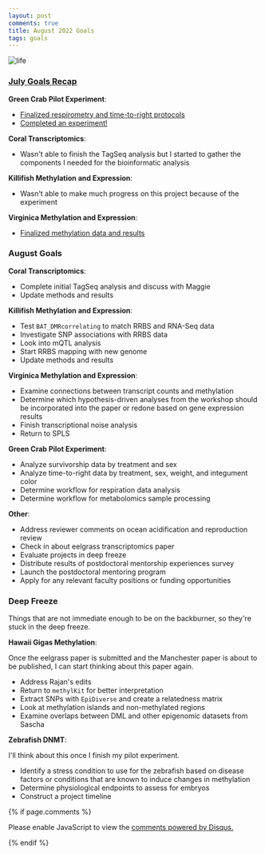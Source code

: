```yaml
---
layout: post
comments: true
title: August 2022 Goals
tags: goals
---
```


![life]()


### [July Goals Recap](https://yaaminiv.github.io/July-2022-Goals/)

**Green Crab Pilot Experiment**:

- [Finalized respirometry and time-to-right protocols](https://github.com/yaaminiv/green-crab-metabolomics)
- [Completed an experiment!](https://yaaminiv.github.io/Green-Crab-Experiment-Part12/)

**Coral Transcriptomics**:

- Wasn't able to finish the TagSeq analysis but I started to gather the components I needed for the bioinformatic analysis

**Killifish Methylation and Expression**:

- Wasn't able to make much progress on this project because of the experiment

**Virginica Methylation and Expression**:

- [Finalized methylation data and results](https://yaaminiv.github.io/CEABiGR-Part5/)

### August Goals

**Coral Transcriptomics**:

- Complete initial TagSeq analysis and discuss with Maggie
- Update methods and results

**Killifish Methylation and Expression**:

- Test `BAT_DMRcorrelating` to match RRBS and RNA-Seq data
- Investigate SNP associations with RRBS data
- Look into mQTL analysis
- Start RRBS mapping with new genome
- Update methods and results

**Virginica Methylation and Expression**:

- Examine connections between transcript counts and methylation
- Determine which hypothesis-driven analyses from the workshop should be incorporated into the paper or redone based on gene expression results
- Finish transcriptional noise analysis
- Return to SPLS

**Green Crab Pilot Experiment**:

- Analyze survivorship data by treatment and sex
- Analyze time-to-right data by treatment, sex, weight, and integument color
- Determine workflow for respiration data analysis
- Determine workflow for metabolomics sample processing

**Other**:

- Address reviewer comments on ocean acidification and reproduction review
- Check in about eelgrass transcriptomics paper
- Evaluate projects in deep freeze
- Distribute results of postdoctoral mentorship experiences survey
- Launch the postdoctoral mentoring program
- Apply for any relevant faculty positions or funding opportunities

### Deep Freeze

Things that are not immediate enough to be on the backburner, so they're stuck in the deep freeze.

**Hawaii Gigas Methylation**:

Once the eelgrass paper is submitted and the Manchester paper is about to be published, I can start thinking about this paper again.

- Address Rajan's edits
- Return to `methylKit` for better interpretation
- Extract SNPs with `EpiDiverse` and create a relatedness matrix
- Look at methylation islands and non-methylated regions
- Examine overlaps between DML and other epigenomic datasets from Sascha

**Zebrafish DNMT**:

I'll think about this once I finish my pilot experiment.

- Identify a stress condition to use for the zebrafish based on disease factors or conditions that are known to induce changes in methylation
- Determine physiological endpoints to assess for embryos
- Construct a project timeline

{% if page.comments %}

<div id="disqus_thread"></div>
<script>

/**
*  RECOMMENDED CONFIGURATION VARIABLES: EDIT AND UNCOMMENT THE SECTION BELOW TO INSERT DYNAMIC VALUES FROM YOUR PLATFORM OR CMS.
*  LEARN WHY DEFINING THESE VARIABLES IS IMPORTANT: https://disqus.com/admin/universalcode/#configuration-variables*/
/*
var disqus_config = function () {
this.page.url = PAGE_URL;  // Replace PAGE_URL with your page's canonical URL variable
this.page.identifier = PAGE_IDENTIFIER; // Replace PAGE_IDENTIFIER with your page's unique identifier variable
};
*/
(function() { // DON'T EDIT BELOW THIS LINE
var d = document, s = d.createElement('script');
s.src = 'https://the-responsible-grad-student.disqus.com/embed.js';
s.setAttribute('data-timestamp', +new Date());
(d.head || d.body).appendChild(s);
})();
</script>
<noscript>Please enable JavaScript to view the <a href="https://disqus.com/?ref_noscript">comments powered by Disqus.</a></noscript>

{% endif %}

<script id="dsq-count-scr" src="//the-responsible-grad-student.disqus.com/count.js" async></script>
